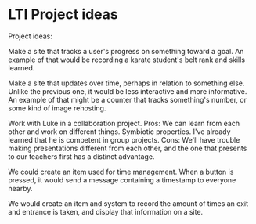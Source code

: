# LTI Project ideas

Project ideas:

Make a site that tracks a user's progress on something toward a goal. An example of that would be recording a karate student's belt rank and skills learned.

Make a site that updates over time, perhaps in relation to something else. Unlike the previous one, it would be less interactive and more informative. An example of that might be a counter that tracks something's number, or some kind of image rehosting.

Work with Luke in a collaboration project.
Pros: We can learn from each other and work on different things. Symbiotic properties. I've already learned that he is competent in group projects.
Cons: We'll have trouble making presentations different from each other, and the one that presents to our teachers first has a distinct advantage.

We could create an item used for time management. When a button is pressed, it would send a message containing a timestamp to everyone nearby.

We would create an item and system to record the amount of times an exit and entrance is taken, and display that information on a site.
